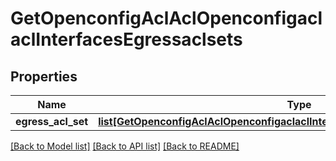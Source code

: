 # GetOpenconfigAclAclOpenconfigaclaclInterfacesEgressaclsets

## Properties
Name | Type | Description | Notes
------------ | ------------- | ------------- | -------------
**egress_acl_set** | [**list[GetOpenconfigAclAclOpenconfigaclaclInterfacesIngressaclsetsIngressaclset]**](GetOpenconfigAclAclOpenconfigaclaclInterfacesIngressaclsetsIngressaclset.md) |  | [optional] 

[[Back to Model list]](../README.md#documentation-for-models) [[Back to API list]](../README.md#documentation-for-api-endpoints) [[Back to README]](../README.md)


